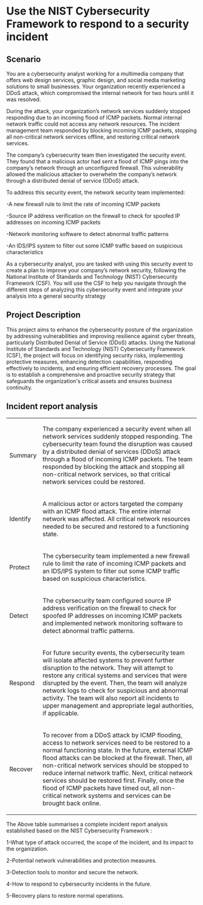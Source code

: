 <h1> Use the NIST Cybersecurity Framework to respond to a security incident</h1>

<h2>Scenario</h2>

You are a cybersecurity analyst working for a multimedia company that offers web design services, graphic design, and social media marketing solutions to small businesses. Your organization recently experienced a DDoS attack, which compromised the internal network for two hours until it was resolved.

During the attack, your organization’s network services suddenly stopped responding due to an incoming flood of ICMP packets. Normal internal network traffic could not access any network resources. The incident management team responded by blocking incoming ICMP packets, stopping all non-critical network services offline, and restoring critical network services. 

The company’s cybersecurity team then investigated the security event. They found that a malicious actor had sent a flood of ICMP pings into the company’s network through an unconfigured firewall. This vulnerability allowed the malicious attacker to overwhelm the company’s network through a distributed denial of service (DDoS) attack. 

To address this security event, the network security team implemented: 

-A new firewall rule to limit the rate of incoming ICMP packets

-Source IP address verification on the firewall to check for spoofed IP addresses on incoming ICMP packets

-Network monitoring software to detect abnormal traffic patterns

-An IDS/IPS system to filter out some ICMP traffic based on suspicious characteristics

As a cybersecurity analyst, you are tasked with using this security event to create a plan to improve your company’s network security, following the National Institute of Standards and Technology (NIST) Cybersecurity Framework (CSF). You will use the CSF to help you navigate through the different steps of analyzing this cybersecurity event and integrate your analysis into a general security strategy

<h2>Project Description</h2>

This project aims to enhance the cybersecurity posture of the organization by addressing vulnerabilities and improving resilience against cyber threats, particularly Distributed Denial of Service (DDoS) attacks. Using the National Institute of Standards and Technology (NIST) Cybersecurity Framework (CSF), the project will focus on identifying security risks, implementing protective measures, enhancing detection capabilities, responding effectively to incidents, and ensuring efficient recovery processes. The goal is to establish a comprehensive and proactive security strategy that safeguards the organization's critical assets and ensures business continuity.

<h2>Incident report analysis</h2>

</head><body class="c12 doc-content"><div><p class="c7 c18"><span class="c14"></span></p></div><p class="c7 c10"><span class="c4"></span></p><p class="c13 c19"><span class="c6"></span></p><p class="c7 c8"><span class="c9 c16"></span></p><table class="c15"><tr class="c1"><td class="c0" colspan="1" rowspan="1"><p class="c5"><span class="c17">Summary</span></p></td><td class="c2" colspan="3" rowspan="1"><p class="c5"><span class="c3">The company experienced a security event when all network services suddenly stopped responding. The cybersecurity team found the disruption was caused by a distributed denial of services (DDoS) attack through a flood of incoming ICMP packets. The team responded by blocking the attack and stopping all non-critical network services, so that critical network services could be restored.</span></p></td></tr><tr class="c1"><td class="c0" colspan="1" rowspan="1"><p class="c5"><span class="c3">Identify</span></p></td><td class="c2" colspan="3" rowspan="1"><p class="c5"><span class="c3">A malicious actor or actors targeted the company with an ICMP flood attack. The entire internal network was affected. All critical network resources needed to be secured and restored to a functioning state.</span></p></td></tr><tr class="c1"><td class="c0" colspan="1" rowspan="1"><p class="c5"><span class="c3">Protect</span></p></td><td class="c2" colspan="3" rowspan="1"><p class="c5"><span class="c9">The </span><span class="c3">cybersecurity team implemented a new firewall rule to limit the rate of incoming ICMP packets and an IDS/IPS system to filter out some ICMP traffic based on suspicious characteristics.</span></p></td></tr><tr class="c20"><td class="c0" colspan="1" rowspan="1"><p class="c5"><span class="c3">Detect</span></p></td><td class="c2" colspan="3" rowspan="1"><p class="c5"><span class="c3">The cybersecurity team configured source IP address verification on the firewall to check for spoofed IP addresses on incoming ICMP packets and implemented network monitoring software to detect abnormal traffic patterns. </span></p></td></tr><tr class="c1"><td class="c0" colspan="1" rowspan="1"><p class="c5"><span class="c3">Respond</span></p></td><td class="c2" colspan="3" rowspan="1"><p class="c5"><span class="c9">For future security events, the cybersecurity team will isolate affected systems to prevent further disruption to the network. They will attempt to restore any critical systems and services that were disrupted by the event. Then, the team will analyze network logs to check for suspicious and abnormal activity</span><span class="c9">.</span><span class="c3">&nbsp;The team will also report all incidents to upper management and appropriate legal authorities, if applicable.</span></p></td></tr><tr class="c1"><td class="c0" colspan="1" rowspan="1"><p class="c5"><span class="c3">Recover</span></p></td><td class="c2" colspan="3" rowspan="1"><p class="c5"><span class="c9">To recover from a</span><span class="c9">&nbsp;DDoS </span><span class="c3">attack by ICMP flooding, access to network services need to be restored to a normal functioning state. In the future, external ICMP flood attacks can be blocked at the firewall. Then, all non-critical network services should be stopped to reduce internal network traffic. Next, critical network services should be restored first. Finally, once the flood of ICMP packets have timed out, all non-critical network systems and services can be brought back online.</span></p></td></tr></table><p class="c8 c7"><span class="c3"></span></p><p class="c5 c7 c13"><span class="c3"></span></p></body></html>

The Above table summarises a complete incident report analysis established based on the NIST Cybersecurity Framework :

1-What type of attack occurred, the scope of the incident, and its impact to the organization.

2-Potential network vulnerabilities and protection measures.

3-Detection tools to monitor and secure the network.

4-How to respond to cybersecurity incidents in the future.

5-Recovery plans to restore normal operations.




